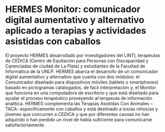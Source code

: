 **HERMES** Monitor: comunicador digital aumentativo y alternativo aplicado a terapias y actividades asistidas con caballos
=====================================================================================================================

El proyecto HERMES desarrollado por investigadores del LINTI, terapeutas de CEDICA (Centro de Equitación para Personas con 
Discapacidad y Carenciadas de ciudad de La Plata) y estudiantes de la Facultad de Informática de la UNLP. HERMES abarca el desarrollo 
de un comunicador digital aumentativo y alternativo que cuenta con dos módulos: el Comunicador diseñado para dispositivos móviles 
(tablets o smartphones) basado en pictogramas catalogados, de fácil interpretación y, el Monitor que funciona en una computadora de escritorio 
y que está diseñado para ayudar el proceso terapéutico proveyendo al terapeuta de información analítica. HERMES complementa las Terapias Asistidas 
Con Animales –TACA- específicamente con caballos y está destinado a los/as niños/as y jóvenes que concurren a CEDICA y que por diferentes causas 
no han adquirido o han perdido un nivel de habla suficiente para comunicarse satisfactoriamente.